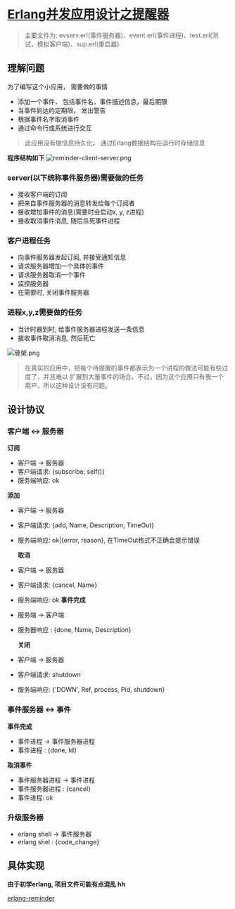 # [Erlang并发应用设计之提醒器](https://git.acwing.com/fluentx/erlang-reminder/-/tree/main/) 



> 主要文件为: evserv.erl(事件服务器)、event.erl(事件进程)、test.erl(测试，模拟客户端)、sup.erl(重启器)

## 理解问题
为了编写这个小应用， 需要做的事情

- 添加一个事件， 包括事件名，事件描述信息，最后期限
- 当事件到达约定期限， 发出警告
- 根据事件名字取消事件
- 通过命令行或系统进行交互



> 此应用没有做信息持久化， 通过Erlang数据结构在运行时存储信息

 
  **程序结构如下** 
![reminder-client-server.png](https://cdn.acwing.com/media/article/image/2023/03/26/36510_7e46851ecb-reminder-client-server.png) 

### server(以下统称事件服务器)需要做的任务
- 接收客户端的订阅
- 把来自事件服务器的消息转发给每个订阅者
- 接收增加事件的消息(需要时会启动x, y, z进程)
- 接收取消事件消息, 随后杀死事件进程

### 客户进程任务
- 向事件服务器发起订阅, 并接受通知信息
- 请求服务器增加一个具体的事件
- 请求服务器取消一个事件
- 监控服务器
- 在需要时, 关闭事件服务器

### 进程x,y,z需要做的任务
- 当计时器到时, 给事件服务器进程发送一条信息
- 接收事件取消消息, 然后死亡

![骨架.png](https://cdn.acwing.com/media/article/image/2023/03/26/36510_89eed0aacb-骨架.png)


> 在真实的应用中，把每个待提醒的事件都表示为一个进程的做法可能有些过度了，并且难以
扩展到大量事件的场合。不过，因为这个应用只有我一个用户，所以这种设计没有问题。

## 设计协议

### 客户端 <-> 服务器
  **订阅**
  
  - 客户端 -> 服务器
  - 客户端请求: {subscribe, self()}
  - 服务端响应: ok
  
  **添加** 

- 客户端 -> 服务器
- 客户端请求: {add, Name, Description, TimeOut}
- 服务端响应: ok|{error, reason}, 在TimeOut格式不正确会提示错误
 
  **取消** 

- 客户端 -> 服务器
- 客户端请求: {cancel, Name}
- 服务端响应: ok
  **事件完成** 
    
- 服务端 -> 客户端
- 服务器响应 : {done, Name, Description}

  **关闭** 
  
- 客户端 -> 服务器
- 客户端请求: shutdown
- 服务端响应: {'DOWN', Ref, process, Pid, shutdown}

### 事件服务器 <-> 事件

 **事件完成**
 
- 事件进程 -> 事件服务器进程
- 事件进程 : {done, Id}

 **取消事件** 
 
- 事件服务器进程 -> 事件进程
- 事件服务器进程 : {cancel}
- 事件进程: ok

### 升级服务器

- erlang shell -> 事件服务器
- erlang shel : {code_change}

## 具体实现

 **由于初学erlang, 项目文件可能有点混乱 hh** 
 
  [erlang-reminder](https://git.acwing.com/fluentx/erlang-reminder/-/tree/main/)

<!-- ##{"timestamp":1679839200}## -->